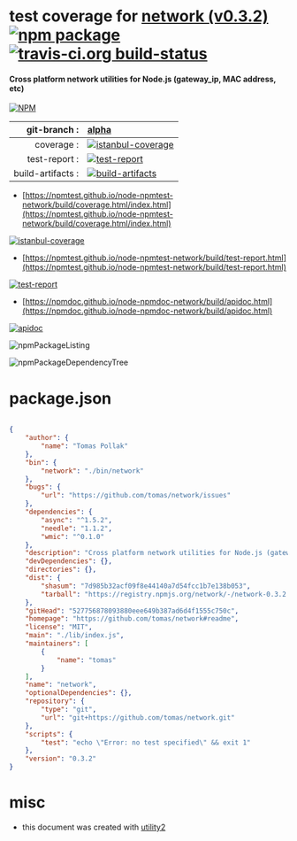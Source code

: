 # test coverage for  [network (v0.3.2)](https://github.com/tomas/network#readme)  [![npm package](https://img.shields.io/npm/v/npmtest-network.svg?style=flat-square)](https://www.npmjs.org/package/npmtest-network) [![travis-ci.org build-status](https://api.travis-ci.org/npmtest/node-npmtest-network.svg)](https://travis-ci.org/npmtest/node-npmtest-network)
#### Cross platform network utilities for Node.js (gateway_ip, MAC address, etc)

[![NPM](https://nodei.co/npm/network.png?downloads=true&downloadRank=true&stars=true)](https://www.npmjs.com/package/network)

| git-branch : | [alpha](https://github.com/npmtest/node-npmtest-network/tree/alpha)|
|--:|:--|
| coverage : | [![istanbul-coverage](https://npmtest.github.io/node-npmtest-network/build/coverage.badge.svg)](https://npmtest.github.io/node-npmtest-network/build/coverage.html/index.html)|
| test-report : | [![test-report](https://npmtest.github.io/node-npmtest-network/build/test-report.badge.svg)](https://npmtest.github.io/node-npmtest-network/build/test-report.html)|
| build-artifacts : | [![build-artifacts](https://npmtest.github.io/node-npmtest-network/glyphicons_144_folder_open.png)](https://github.com/npmtest/node-npmtest-network/tree/gh-pages/build)|

- [https://npmtest.github.io/node-npmtest-network/build/coverage.html/index.html](https://npmtest.github.io/node-npmtest-network/build/coverage.html/index.html)

[![istanbul-coverage](https://npmtest.github.io/node-npmtest-network/build/screenCapture.buildCi.browser.%252Ftmp%252Fbuild%252Fcoverage.lib.html.png)](https://npmtest.github.io/node-npmtest-network/build/coverage.html/index.html)

- [https://npmtest.github.io/node-npmtest-network/build/test-report.html](https://npmtest.github.io/node-npmtest-network/build/test-report.html)

[![test-report](https://npmtest.github.io/node-npmtest-network/build/screenCapture.buildCi.browser.%252Ftmp%252Fbuild%252Ftest-report.html.png)](https://npmtest.github.io/node-npmtest-network/build/test-report.html)

- [https://npmdoc.github.io/node-npmdoc-network/build/apidoc.html](https://npmdoc.github.io/node-npmdoc-network/build/apidoc.html)

[![apidoc](https://npmdoc.github.io/node-npmdoc-network/build/screenCapture.buildCi.browser.%252Ftmp%252Fbuild%252Fapidoc.html.png)](https://npmdoc.github.io/node-npmdoc-network/build/apidoc.html)

![npmPackageListing](https://npmtest.github.io/node-npmtest-network/build/screenCapture.npmPackageListing.svg)

![npmPackageDependencyTree](https://npmtest.github.io/node-npmtest-network/build/screenCapture.npmPackageDependencyTree.svg)



# package.json

```json

{
    "author": {
        "name": "Tomas Pollak"
    },
    "bin": {
        "network": "./bin/network"
    },
    "bugs": {
        "url": "https://github.com/tomas/network/issues"
    },
    "dependencies": {
        "async": "^1.5.2",
        "needle": "1.1.2",
        "wmic": "^0.1.0"
    },
    "description": "Cross platform network utilities for Node.js (gateway_ip, MAC address, etc)",
    "devDependencies": {},
    "directories": {},
    "dist": {
        "shasum": "7d985b32acf09f8e44140a7d54fcc1b7e138b053",
        "tarball": "https://registry.npmjs.org/network/-/network-0.3.2.tgz"
    },
    "gitHead": "527756878093880eee649b387ad6d4f1555c750c",
    "homepage": "https://github.com/tomas/network#readme",
    "license": "MIT",
    "main": "./lib/index.js",
    "maintainers": [
        {
            "name": "tomas"
        }
    ],
    "name": "network",
    "optionalDependencies": {},
    "repository": {
        "type": "git",
        "url": "git+https://github.com/tomas/network.git"
    },
    "scripts": {
        "test": "echo \"Error: no test specified\" && exit 1"
    },
    "version": "0.3.2"
}
```



# misc
- this document was created with [utility2](https://github.com/kaizhu256/node-utility2)
